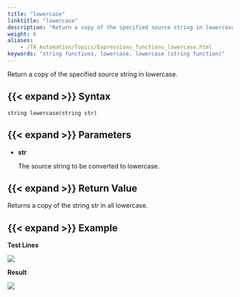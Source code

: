 ```yaml
--- 
title: "lowercase"
linktitle: "lowercase"
description: "Return a copy of the specified source string in lowercase."
weight: 6
aliases: 
    - /TA_Automation/Topics/Expressions_functions_lowercase.html
keywords: "string functions, lowercase, lowercase (string function)"
---
```


Return a copy of the specified source string in lowercase.

## {{< expand >}} Syntax

`string lowercase(string str)`

## {{< expand >}} Parameters

-   **str**

    The source string to be converted to lowercase.


## {{< expand >}} Return Value

Returns a copy of the string str in all lowercase.

## {{< expand >}} Example

**Test Lines**

![](/images/TA_Automation/Images/automationguide_stringfunction_lowercase_pgm.png)

**Result**

![](/images/TA_Automation/Images/automationguide_stringfunction_lowercase_res.png)




